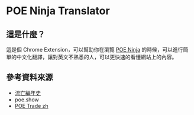 
# POE Ninja Translator
## 這是什麼？
這是個 Chrome Extension，可以幫助你在瀏覽 [POE Ninja](https://poe.ninja/) 的時候，可以進行簡單的中文化翻譯，讓對英文不熟悉的人，可以更快速的看懂網站上的內容。

## 參考資料來源
* [流亡編年史](https://poedb.tw/tw/)
* poe.show
* [POE Trade zh](https://chrome.google.com/webstore/detail/poe-trade-zh/gohimadohmhdicbffkbpoegodammgghi)